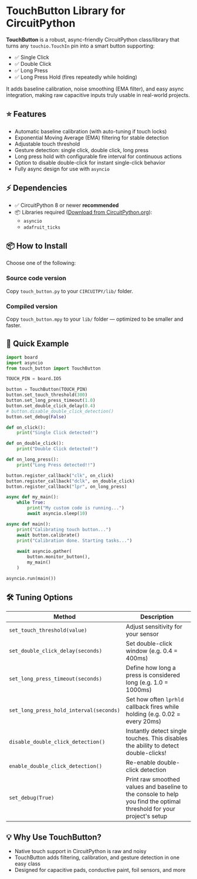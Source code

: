 # TouchButton Library for CircuitPython

**TouchButton** is a robust, async-friendly CircuitPython class/library that turns any `touchio.TouchIn` pin into a smart button supporting:

- ✅ Single Click
- ✅ Double Click
- ✅ Long Press
- ✅ Long Press Hold (fires repeatedly while holding)

It adds baseline calibration, noise smoothing (EMA filter), and easy async integration, making raw capacitive inputs truly usable in real-world projects.

## ⭐️ Features

- Automatic baseline calibration (with auto-tuning if touch locks)  
- Exponential Moving Average (EMA) filtering for stable detection  
- Adjustable touch threshold  
- Gesture detection: single click, double click, long press 
- Long press hold with configurable fire interval for continuous actions 
- Option to disable double-click for instant single-click behavior  
- Fully async design for use with `asyncio`

## ⚡️ Dependencies

- ✅ CircuitPython 8 or newer **recommended**  
- 📦 Libraries required ([Download from CircuitPython.org](https://circuitpython.org/libraries)):
  - `asyncio`
  - `adafruit_ticks`

## 📦 How to Install

Choose one of the following:

### Source code version  
Copy `touch_button.py` to your `CIRCUITPY/lib/` folder.

### Compiled version  
Copy `touch_button.mpy` to your `lib/` folder — optimized to be smaller and faster.

## 🧩 Quick Example

```python
import board
import asyncio
from touch_button import TouchButton

TOUCH_PIN = board.IO5

button = TouchButton(TOUCH_PIN)
button.set_touch_threshold(300)
button.set_long_press_timeout(1.0)
button.set_double_click_delay(0.4)
# button.disable_double_click_detection()
button.set_debug(False)

def on_click():
    print("Single Click detected!")

def on_double_click():
    print("Double Click detected!")

def on_long_press():
    print("Long Press detected!!")

button.register_callback("clk", on_click)
button.register_callback("dclk", on_double_click)
button.register_callback("lpr", on_long_press)

async def my_main():
    while True:
        print("My custom code is running...")
        await asyncio.sleep(10)

async def main():
    print("Calibrating touch button...")
    await button.calibrate()
    print("Calibration done. Starting tasks...")
    
    await asyncio.gather(
        button.monitor_button(),
        my_main()
    )

asyncio.run(main())
```

## 🛠️ Tuning Options

| Method | Description |
|--------------------------------------|-------------|
| `set_touch_threshold(value)` | Adjust sensitivity for your sensor |
| `set_double_click_delay(seconds)` | Set double-click window (e.g. 0.4 = 400ms) |
| `set_long_press_timeout(seconds)` | Define how long a press is considered long (e.g. 1.0 = 1000ms) |
| `set_long_press_hold_interval(seconds)` | Set how often `lprhld` callback fires while holding (e.g. 0.02 = every 20ms) |
| `disable_double_click_detection()` | Instantly detect single touches. This disables the ability to detect double-clicks! |
| `enable_double_click_detection()` | Re-enable double-click detection |
| `set_debug(True)` | Print raw smoothed values and baseline to the console to help you find the optimal threshold for your project's setup |


## 💡 Why Use TouchButton?

- Native touch support in CircuitPython is raw and noisy  
- TouchButton adds filtering, calibration, and gesture detection in one easy class  
- Designed for capacitive pads, conductive paint, foil sensors, and more  

